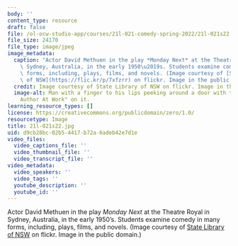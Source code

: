 ```yaml
---
body: ''
content_type: resource
draft: false
file: /ol-ocw-studio-app/courses/21l-021-comedy-spring-2022/21l-021s22.jpg
file_size: 24170
file_type: image/jpeg
image_metadata:
  caption: "Actor David Methuen in the play *Monday Next* at the Theatre Royal in\
    \ Sydney, Australia, in the early 1950\u2019s. Students examine comedy in many\
    \ forms, including, plays, films, and novels. (Image courtesy of [State Library\
    \ of NSW](https://flic.kr/p/7xfzrr) on flickr. Image in the public domain.)"
  credit: Image courtesy of State Library of NSW on flickr. Image in the public domain.
  image-alt: Man with a finger to his lips peeking around a door with the sign "Quiet
    Author At Work" on it.
learning_resource_types: []
license: https://creativecommons.org/publicdomain/zero/1.0/
resourcetype: Image
title: 21l-021s22.jpg
uid: d9cb28bc-02b5-4417-b72a-6adeb42e7d1e
video_files:
  video_captions_file: ''
  video_thumbnail_file: ''
  video_transcript_file: ''
video_metadata:
  video_speakers: ''
  video_tags: ''
  youtube_description: ''
  youtube_id: ''
---
```

Actor David Methuen in the play *Monday Next* at the Theatre Royal in Sydney, Australia, in the early 1950’s. Students examine comedy in many forms, including, plays, films, and novels. (Image courtesy of [State Library of NSW](https://flic.kr/p/7xfzrr) on flickr. Image in the public domain.)